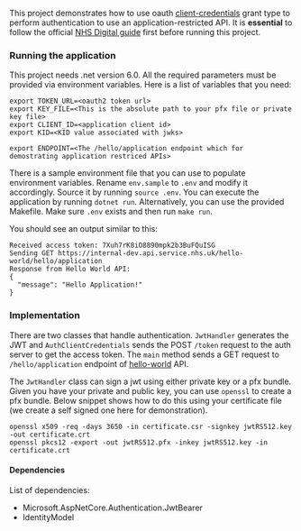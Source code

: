 This project demonstrates how to use oauth [client-credentials](https://oauth.net/2/grant-types/client-credentials/) grant type to perform authentication to use an application-restricted API.
It is **essential** to follow the official [NHS Digital guide](https://digital.nhs.uk/developer/guides-and-documentation/security-and-authorisation/application-restricted-restful-apis-signed-jwt-authentication) first before running this project.

### Running the application
This project needs .net version 6.0. All the required parameters must be provided via environment variables. Here is a list of variables that you need:

```shell
export TOKEN_URL=<oauth2 token url>
export KEY_FILE=<This is the absolute path to your pfx file or private key file>
export CLIENT_ID=<application client id>
export KID=<KID value associated with jwks>

export ENDPOINT=<The /hello/application endpoint which for demostrating application restriced APIs>
```
There is a sample environment file that you can use to populate environment variables. Rename `env.sample` to `.env` and modify it accordingly. Source it by running `source .env`. You can execute the
application by running `dotnet run`. Alternatively, you can use the provided Makefile. Make sure `.env` exists and then run `make run`.

You should see an output similar to this:
```shell
Received access token: 7Xuh7rK8iO8890mpk2b3BuFQuISG
Sending GET https://internal-dev.api.service.nhs.uk/hello-world/hello/application
Response from Hello World API:
{
  "message": "Hello Application!"
}
```

### Implementation 
There are two classes that handle authentication. `JwtHandler` generates the JWT and `AuthClientCredentials` sends the POST `/token` request to the auth server to get the access token. 
The `main` method sends a GET request to `/hello/application` endpoint of [hello-world](https://digital.nhs.uk/developer/api-catalogue/hello-world) API.

The `JwtHandler` class can sign a jwt using either private key or a pfx bundle. Given you have your private and public key, you can use `openssl` to create a pfx bundle. Below snippet shows how to do this using your certificate file (we create a self signed one here for demonstration).
```shell
openssl x509 -req -days 3650 -in certificate.csr -signkey jwtRS512.key -out certificate.crt
openssl pkcs12 -export -out jwtRS512.pfx -inkey jwtRS512.key -in certificate.crt
```

#### Dependencies
List of dependencies:

* Microsoft.AspNetCore.Authentication.JwtBearer
* IdentityModel
